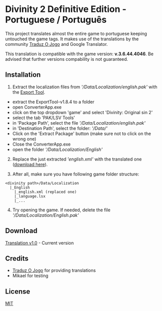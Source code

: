 ﻿# Divinity 2 Definitive Edition - Portuguese / Português

This project translates almost the entire game to portuguese keeping untouched the game tags. It makes use of the translations by the community [Traduz O Jogo](https://www.facebook.com/traduzojogo/) and Google Translator. 

This translation is compatible with the game version: **v.3.6.44.4046**. Be advised that further versions compability is not guaranteed. 

## Installation
1) Extract the localization files from *'<divinity path>/Data/Localization/english.pak'* with the [Export Tool](https://drive.google.com/open?id=0B3R5i4ne8pTreUVTQ1VCZHhGNnc).
- extract the ExportTool-v1.8.4 to a folder
- open ConverterApp.exe
- click on the top dropdown 'game' and select 'Divinity: Original sin 2' 
- select the tab 'PAK/LSV Tools'
- in 'Package Path', select the file *'<divinity path>/Data/Localization/english.pak'*
- in 'Destination Path', select the folder: *'<divinity path>/Data/'*
- Click on the 'Extract Package' button (make sure not to click on the wrong one)
- Close the ConverterApp.exe
- open the folder *'<divinity path>/Data/Localization/English'*

2) Replace the just extracted *'english.xml'* with the translated one ([download here](https://github.com/miguelcjalmeida/Divinity2DETranslator/blob/master/Divinity2DETranslator/Assets/Translated/english.zip?raw=true)).

3) After all, make sure you have following game folder structure: 
```
<divinity path>/Data/Localization
  |_English
    |_english.xml (replaced one)
    |_language.lsx
    |_...
```

4) Try opening the game. If needed, delete the file *'<divinity path>/Data/Localization/English.pak'*

## Download
[Translation v1.0](https://github.com/miguelcjalmeida/Divinity2DETranslator/blob/master/Divinity2DETranslator/Assets/Translated/english.zip?raw=true) - Current version

## Credits
- [Traduz O Jogo](https://www.facebook.com/traduzojogo/) for providing translations
- Mikael for testing

## License
[MIT](https://choosealicense.com/licenses/mit/)